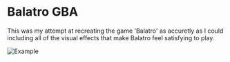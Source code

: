 # Balatro GBA
This was my attempt at recreating the game 'Balatro' as accuretly as I could including all of the visual effects that make Balatro feel satisfying to play.

![Example](https://github.com/cellos51/balatro-gba/blob/main/example.gif)
